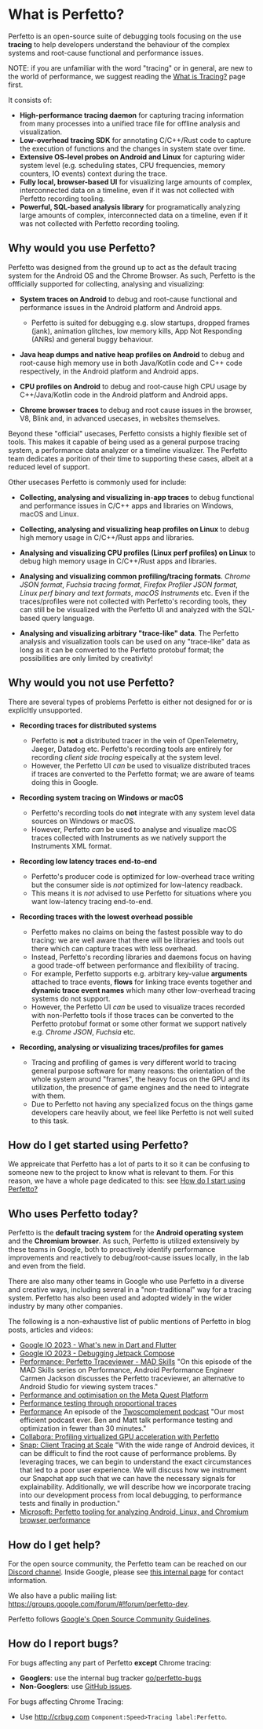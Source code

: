 # What is Perfetto?

Perfetto is an open-source suite of debugging tools focusing on the use
**tracing** to help developers understand the behaviour of the complex systems
and root-cause functional and performance issues.

NOTE: if you are unfamiliar with the word "tracing" or in general, are new to
the world of performance, we suggest reading the
[What is Tracing?](/docs/tracing-101.md) page first.

It consists of:

- **High-performance tracing daemon** for capturing tracing information from
  many processes into a unified trace file for offline analysis and
  visualization.
- **Low-overhead tracing SDK** for annotating C/C++/Rust code to capture the
  execution of functions and the changes in system state over time.
- **Extensive OS-level probes on Android and Linux** for capturing wider system
  level (e.g. scheduling states, CPU frequencies, memory counters, IO events)
  context during the trace.
- **Fully local, browser-based UI** for visualizing large amounts of complex,
  interconnected data on a timeline, even if it was not collected with Perfetto
  recording tooling.
- **Powerful, SQL-based analysis library** for programatically analyzing large
  amounts of complex, interconnected data on a timeline, even if it was not
  collected with Perfetto recording tooling.

## Why would you use Perfetto?

Perfetto was designed from the ground up to act as the default tracing system
for the Android OS and the Chrome Browser. As such, Perfetto is the offficially
supported for collecting, analysing and visualizing:

- **System traces on Android** to debug and root-cause functional and
  performance issues in the Android platform and Android apps.

  - Perfetto is suited for debugging e.g. slow startups, dropped frames (jank),
    animation glitches, low memory kills, App Not Responding (ANRs) and general
    buggy behaviour.

- **Java heap dumps and native heap profiles on Android** to debug and
  root-cause high memory use in both Java/Kotlin code and C++ code respectively,
  in the Android platform and Android apps.
- **CPU profiles on Android** to debug and root-cause high CPU usage by
  C++/Java/Kotlin code in the Android platform and Android apps.
- **Chrome browser traces** to debug and root cause issues in the browser, V8,
  Blink and, in advanced usecases, in websites themselves.

Beyond these "official" usecases, Perfetto consists a highly flexible set of
tools. This makes it capable of being used as a general purpose tracing system,
a performance data analyzer or a timeline visualizer. The Perfetto team
dedicates a porition of their time to supporting these cases, albeit at a
reduced level of support.

Other usecases Perfetto is commonly used for include:

- **Collecting, analysing and visualizing in-app traces** to debug functional
  and performance issues in C/C++ apps and libraries on Windows, macOS and
  Linux.
- **Collecting, analysing and visualizing heap profiles on Linux** to debug high
  memory usage in C/C++/Rust apps and libraries.
- **Analysing and visualizing CPU profiles (Linux perf profiles) on Linux** to
  debug high memory usage in C/C++/Rust apps and libraries.
- **Analysing and visualizing common profiling/tracing formats**. _Chrome JSON
  format_, _Fuchsia tracing format_, _Firefox Profiler JSON format_, _Linux perf
  binary and text formats_, _macOS Instruments_ etc. Even if the traces/profiles
  were not collected with Perfetto's recording tools, they can still be be
  visualized with the Perfetto UI and analyzed with the SQL-based query
  language.

- **Analysing and visualizing arbitrary "trace-like" data**. The Perfetto
  analysis and visualization tools can be used on any "trace-like" data as long
  as it can be converted to the Perfetto protobuf format; the possibilities are
  only limited by creativity!

## Why would you **not** use Perfetto?

There are several types of problems Perfetto is either not designed for or is
explicltly unsupported.

- **Recording traces for distributed systems**

  - Perfetto is **not** a distributed tracer in the vein of OpenTelemetry,
    Jaeger, Datadog etc. Perfetto's recording tools are entirely for recording
    _client side tracing_ espeically at the system level.
  - However, the Perfetto UI _can_ be used to visualize distributed traces if
    traces are converted to the Perfetto format; we are aware of teams doing
    this in Google.

- **Recording system tracing on Windows or macOS**

  - Perfetto's recording tools do **not** integrate with any system level data
    sources on Windows or macOS.
  - However, Perfetto _can_ be used to analyse and visualize macOS traces
    collected with Instruments as we natively support the Instruments XML
    format.

- **Recording low latency traces end-to-end**

  - Perfetto's producer code is optimized for low-overhead trace writing but the
    consumer side is _not_ optimized for low-latency readback.
  - This means it is _not_ advised to use Perfetto for situations where you want
    low-latency tracing end-to-end.

- **Recording traces with the lowest overhead possible**

  - Perfetto makes no claims on being the fastest possible way to do tracing: we
    are well aware that there will be libraries and tools out there which can
    capture traces with less overhead.
  - Instead, Perfetto's recording libraries and daemons focus on having a good
    trade-off between performance and flexibility of tracing.
  - For example, Perfetto supports e.g. arbitrary key-value **arguments**
    attached to trace events, **flows** for linking trace events together and
    **dynamic trace event names** which many other low-overhead tracing systems
    do not support.
  - However, the Perfetto UI _can_ be used to visualize traces recorded with
    non-Perfetto tools if those traces can be converted to the Perfetto protobuf
    format or some other format we support natively e.g. _Chrome JSON_,
    _Fuchsia_ etc.

- **Recording, analysing or visualizing traces/profiles for games**

  - Tracing and profiling of games is very different world to tracing general
    purpose software for many reasons: the orientation of the whole system
    around "frames", the heavy focus on the GPU and its utilization, the
    presence of game engines and the need to integrate with them.
  - Due to Perfetto not having any specialized focus on the things game
    developers care heavily about, we feel like Perfetto is not well suited to
    this task.

## How do I get started using Perfetto?

We appreicate that Perfetto has a lot of parts to it so it can be confusing to
someone new to the project to know what is relevant to them. For this reason, we
have a whole page dedicated to this: see
[How do I start using Perfetto?](/docs/getting-started/start-using-perfetto.md)

## Who uses Perfetto today?

Perfetto is the **default tracing system** for the **Android operating system**
and the **Chromium browser**. As such, Perfetto is utilized extensively by these
teams in Google, both to proactively identify performance improvements and
reactively to debug/root-cause issues locally, in the lab and even from the
field.

There are also many other teams in Google who use Perfetto in a diverse and
creative ways, including several in a "non-traditional" way for a tracing
system. Perfetto has also been used and adopted widely in the wider industry by
many other companies.

The following is a non-exhaustive list of public mentions of Perfetto in blog
posts, articles and videos:

- [Google IO 2023 - What's new in Dart and Flutter](https://youtu.be/yRlwOdCK7Ho?t=798)
- [Google IO 2023 - Debugging Jetpack Compose](https://youtu.be/Kp-aiSU8qCU?t=1092)
- [Performance: Perfetto Traceviewer - MAD Skills](https://www.youtube.com/watch?v=phhLFicMacY)
  "On this episode of the MAD Skills series on Performance, Android Performance
  Engineer Carmen Jackson discusses the Perfetto traceviewer, an alternative to
  Android Studio for viewing system traces."
- [Performance and optimisation on the Meta Quest Platform](https://m.facebook.com/RealityLabs/videos/performance-and-optimization-on-meta-quest-platform/488126049869673/)
- [Performance testing through proportional traces ](https://www.jviotti.com/2022/09/07/performance-testing-through-proportional-traces.html)
- [Performance](https://www.twoscomplement.org/podcast/performance.mp3) An
  episode of the
  [Twoscomplement podcast](https://www.twoscomplement.org/#podcast) "Our most
  efficient podcast ever. Ben and Matt talk performance testing and optimization
  in fewer than 30 minutes."
- [Collabora: Profiling virtualized GPU acceleration with Perfetto](https://www.collabora.com/news-and-blog/blog/2021/04/22/profiling-virtualized-gpu-acceleration-with-perfetto/)
- [Snap: Client Tracing at Scale](https://www.droidcon.com/2022/06/28/client-tracing-at-scale/)
  "With the wide range of Android devices, it can be difficult to find the root
  cause of performance problems. By leveraging traces, we can begin to
  understand the exact circumstances that led to a poor user experience. We will
  discuss how we instrument our Snapchat app such that we can have the necessary
  signals for explainability. Additionally, we will describe how we incorporate
  tracing into our development process from local debugging, to performance
  tests and finally in production."
- [Microsoft: Perfetto tooling for analyzing Android, Linux, and Chromium browser performance](https://devblogs.microsoft.com/performance-diagnostics/perfetto-tooling-for-analyzing-android-linux-and-chromium-browser-performance-microsoft-performance-tools-linux-android/)

## How do I get help?

For the open source community, the Perfetto team can be reached on our
[Discord channel](https://discord.gg/35ShE3A). Inside Google, please see
[this internal page](http://go/perfetto-project) for contact information.

We also have a public mailing list:
https://groups.google.com/forum/#!forum/perfetto-dev.

Perfetto follows
[Google's Open Source Community Guidelines](https://opensource.google/conduct/).

## How do I report bugs?

For bugs affecting any part of Perfetto **except** Chrome tracing:

- **Googlers**: use the internal bug tracker
  [go/perfetto-bugs](http://goto.google.com/perfetto-bugs)
- **Non-Googlers**: use
  [GitHub issues](https://github.com/google/perfetto/issues).

For bugs affecting Chrome Tracing:

- Use http://crbug.com `Component:Speed>Tracing label:Perfetto`.
